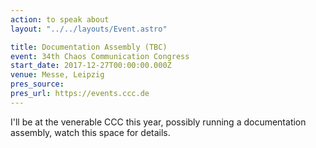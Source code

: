 ```yaml
---
action: to speak about
layout: "../../layouts/Event.astro"

title: Documentation Assembly (TBC)
event: 34th Chaos Communication Congress
start_date: 2017-12-27T00:00:00.000Z
venue: Messe, Leipzig
pres_source:
pres_url: https://events.ccc.de
---
```


I'll be at the venerable CCC this year, possibly running a documentation assembly, watch this space for details.
